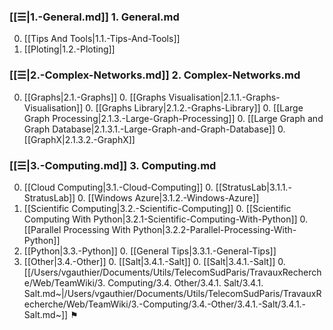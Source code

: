 
### [[☰|1.-General.md]] 1. General.md
0. [[Tips And Tools|1.1.-Tips-And-Tools]]
0. [[Ploting|1.2.-Ploting]]

### [[☰|2.-Complex-Networks.md]] 2. Complex-Networks.md
0. [[Graphs|2.1.-Graphs]]
    0. [[Graphs Visualisation|2.1.1.-Graphs-Visualisation]]
    0. [[Graphs Library|2.1.2.-Graphs-Library]]
    0. [[Large Graph Processing|2.1.3.-Large-Graph-Processing]]
        0. [[Large Graph and Graph Database|2.1.3.1.-Large-Graph-and-Graph-Database]]
        0. [[GraphX|2.1.3.2.-GraphX]]

### [[☰|3.-Computing.md]] 3. Computing.md
0. [[Cloud Computing|3.1.-Cloud-Computing]]
    0. [[StratusLab|3.1.1.-StratusLab]]
    0. [[Windows Azure|3.1.2.-Windows-Azure]]
0. [[Scientific Computing|3.2.-Scientific-Computing]]
    0. [[Scientific Computing With Python|3.2.1-Scientific-Computing-With-Python]]
    0. [[Parallel Processing With Python|3.2.2-Parallel-Processing-With-Python]]
0. [[Python|3.3.-Python]]
    0. [[General Tips|3.3.1.-General-Tips]]
0. [[Other|3.4.-Other]]
    0. [[Salt|3.4.1.-Salt]]
        0. [[Salt|3.4.1.-Salt]]
        0. [[/Users/vgauthier/Documents/Utils/TelecomSudParis/TravauxRecherche/Web/TeamWiki/3. Computing/3.4. Other/3.4.1. Salt/3.4.1. Salt.md~|/Users/vgauthier/Documents/Utils/TelecomSudParis/TravauxRecherche/Web/TeamWiki/3.-Computing/3.4.-Other/3.4.1.-Salt/3.4.1.-Salt.md~]] ⚑
